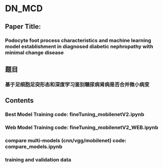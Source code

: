 # DN_MCD
## Paper Title: 
### Podocyte foot process characteristics and machine learning model establishment in diagnosed diabetic nephropathy with minimal change disease <br>

## 题目
### 基于足细胞足突形态和深度学习鉴别糖尿病肾病是否合并微小病变

## Contents
### Best Model Training code: fineTuning_mobilenetV2.ipynb
### Web Model Training code: fineTuning_mobilenetV2_WEB.ipynb
### compare multi-models (cnn/vgg/mobilenet) code: compare_models.ipynb
### training and validation data
